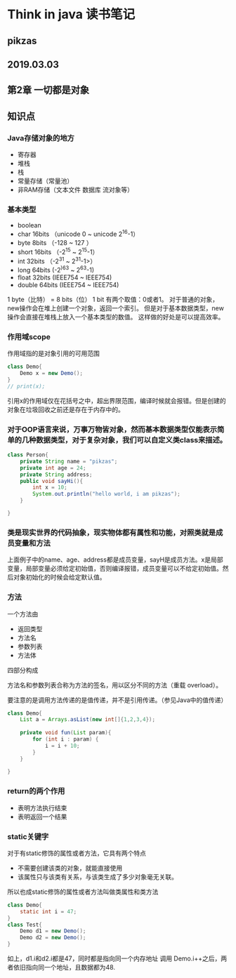 # Think in java 读书笔记
## pikzas
## 2019.03.03
## 第2章 一切都是对象
## 知识点
### Java存储对象的地方
* 寄存器
* 堆栈
* 栈
* 常量存储（常量池）
* 非RAM存储（文本文件 数据库 流对象等）
### 基本类型
* boolean 
* char 16bits （unicode 0 ~ unicode 2<sup>16</sup>-1）
* byte 8bits （-128 ~ 127 ）
* short 16bits （-2<sup>15</sup> ~ 2<sup>15</sup>-1）
* int 32bits （-2<sup>31</sup> ~ 2<sup>31</sup>-1>）
* long 64bits (-2<sup>)63</sup>  ~ 2<sup>63</sup>-1)
* float 32bits (IEEE754 ~ IEEE754)
* double 64bits (IEEE754 ~ IEEE754)

1 byte（比特） = 8 bits（位）
1 bit 有两个取值：0或者1。
对于普通的对象，new操作会在堆上创建一个对象，返回一个索引。
但是对于基本数据类型，new操作会直接在堆栈上放入一个基本类型的数值。
这样做的好处是可以提高效率。

### 作用域scope
作用域指的是对象引用的可用范围
```java
class Demo{
    Demo x = new Demo();
}
// print(x);
```
引用x的作用域仅在花括号之中，超出界限范围，编译时候就会报错。但是创建的对象在垃圾回收之前还是存在于内存中的。
### 对于OOP语言来说，万事万物皆对象，然而基本数据类型仅能表示简单的几种数据类型，对于复杂对象，我们可以自定义类class来描述。
```java
class Person{
    private String name = "pikzas";
    private int age = 24;
    private String address;
    public void sayHi(){
        int x = 10;
        System.out.println("hello world, i am pikzas");
    }

}
```
### 类是现实世界的代码抽象，现实物体都有属性和功能，对照类就是成员变量和方法

上面例子中的name、age、address都是成员变量，sayH是成员方法。x是局部变量，局部变量必须给定初始值，否则编译报错，成员变量可以不给定初始值。然后对象初始化的时候会给定默认值。

### 方法
一个方法由
* 返回类型
* 方法名
* 参数列表
* 方法体

四部分构成

方法名和参数列表合称为方法的签名，用以区分不同的方法（重载 overload）。

要注意的是调用方法传递的是值传递，并不是引用传递。（参见Java中的值传递）
```java
class Demo{
    List a = Arrays.asList(new int[]{1,2,3,4});
    
    private void fun(List param){
        for (int i : param) {
            i = i + 10;
        }
    }
    
}
```

### return的两个作用
* 表明方法执行结束
* 表明返回一个结果 

### static关键字
对于有static修饰的属性或者方法，它具有两个特点
* 不需要创建该类的对象，就能直接使用
* 该属性只与该类有关系，与该类生成了多少对象毫无关联。

所以也成static修饰的属性或者方法叫做类属性和类方法
```java
class Demo{
    static int i = 47;
}
class Test{
    Demo d1 = new Demo();
    Demo d2 = new Demo();
}
```
如上，d1.i和d2.i都是47，同时都是指向同一个内存地址
调用 Demo.i++之后，两者依旧指向同一个地址，且数据都为48. 


